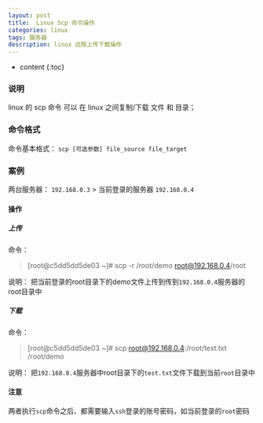 ```yaml
---
layout: post
title:  Linux Scp 命令操作
categories: linux
tags: 服务器
description: linux 远程上传下载操作
---
```


* content
{:toc}


### 说明
linux 的 scp 命令 可以 在 linux 之间复制/下载 文件 和 目录； 

### 命令格式
命令基本格式： 
`scp [可选参数] file_source file_target `

###  案例
两台服务器：
`192.168.0.3` >  当前登录的服务器
`192.168.0.4`

<!--more-->

#### 操作
##### 上传
命令：
> [root@c5dd5dd5de03 ~]# scp -r /root/demo root@192.168.0.4/root

说明：
把当前登录的root目录下的demo文件上传到传到`192.168.0.4`服务器的root目录中

##### 下载
命令：
> [root@c5dd5dd5de03 ~]# scp  root@192.168.0.4:/root/test.txt  /root/demo

说明：
把`192.168.0.4`服务器中root目录下的`test.txt`文件下载到当前`root`目录中

#### 注意
两者执行`scp`命令之后、都需要输入`ssh`登录的账号密码，如当前登录的`root`密码